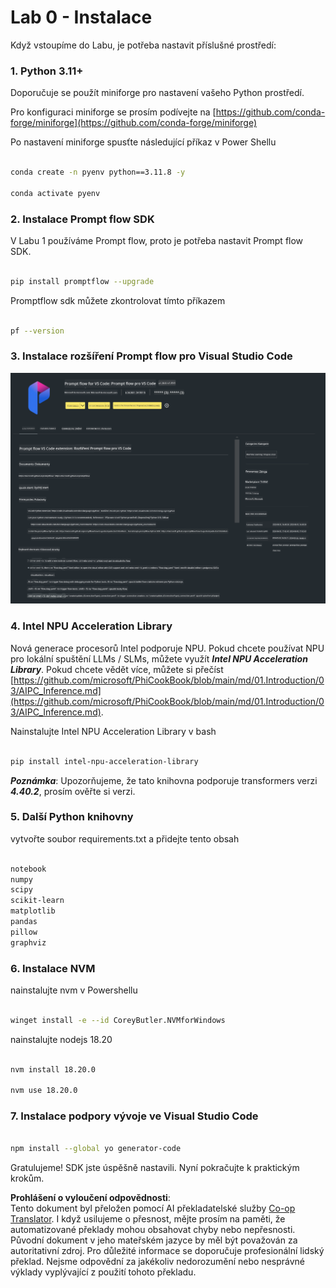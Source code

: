 <!--
CO_OP_TRANSLATOR_METADATA:
{
  "original_hash": "a4ef39027902e82f2c33d568d2a2259a",
  "translation_date": "2025-07-17T03:52:21+00:00",
  "source_file": "md/02.Application/02.Code/Phi3/VSCodeExt/HOL/AIPC/01.Installations.md",
  "language_code": "cs"
}
-->
# **Lab 0 - Instalace**

Když vstoupíme do Labu, je potřeba nastavit příslušné prostředí:


### **1. Python 3.11+**

Doporučuje se použít miniforge pro nastavení vašeho Python prostředí.

Pro konfiguraci miniforge se prosím podívejte na [https://github.com/conda-forge/miniforge](https://github.com/conda-forge/miniforge)

Po nastavení miniforge spusťte následující příkaz v Power Shellu

```bash

conda create -n pyenv python==3.11.8 -y

conda activate pyenv

```


### **2. Instalace Prompt flow SDK**

V Labu 1 používáme Prompt flow, proto je potřeba nastavit Prompt flow SDK.

```bash

pip install promptflow --upgrade

```

Promptflow sdk můžete zkontrolovat tímto příkazem


```bash

pf --version

```

### **3. Instalace rozšíření Prompt flow pro Visual Studio Code**

![pf](../../../../../../../../../translated_images/pf_ext.8cf76b5846e9b8562b0dd276004237b3ff3797066b9f912d39c0ae6c88b35878.cs.png)


### **4. Intel NPU Acceleration Library**

Nová generace procesorů Intel podporuje NPU. Pokud chcete používat NPU pro lokální spuštění LLMs / SLMs, můžete využít ***Intel NPU Acceleration Library***. Pokud chcete vědět více, můžete si přečíst [https://github.com/microsoft/PhiCookBook/blob/main/md/01.Introduction/03/AIPC_Inference.md](https://github.com/microsoft/PhiCookBook/blob/main/md/01.Introduction/03/AIPC_Inference.md).

Nainstalujte Intel NPU Acceleration Library v bash


```bash

pip install intel-npu-acceleration-library

```

***Poznámka***: Upozorňujeme, že tato knihovna podporuje transformers verzi ***4.40.2***, prosím ověřte si verzi.


### **5. Další Python knihovny**


vytvořte soubor requirements.txt a přidejte tento obsah

```txt

notebook
numpy 
scipy 
scikit-learn 
matplotlib 
pandas 
pillow 
graphviz

```


### **6. Instalace NVM**

nainstalujte nvm v Powershellu


```bash

winget install -e --id CoreyButler.NVMforWindows

```

nainstalujte nodejs 18.20


```bash

nvm install 18.20.0

nvm use 18.20.0

```

### **7. Instalace podpory vývoje ve Visual Studio Code**


```bash

npm install --global yo generator-code

```

Gratulujeme! SDK jste úspěšně nastavili. Nyní pokračujte k praktickým krokům.

**Prohlášení o vyloučení odpovědnosti**:  
Tento dokument byl přeložen pomocí AI překladatelské služby [Co-op Translator](https://github.com/Azure/co-op-translator). I když usilujeme o přesnost, mějte prosím na paměti, že automatizované překlady mohou obsahovat chyby nebo nepřesnosti. Původní dokument v jeho mateřském jazyce by měl být považován za autoritativní zdroj. Pro důležité informace se doporučuje profesionální lidský překlad. Nejsme odpovědní za jakékoliv nedorozumění nebo nesprávné výklady vyplývající z použití tohoto překladu.